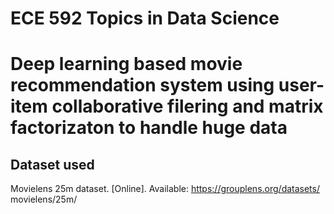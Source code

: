 # ECE 592 Topics in Data Science
# Deep learning based movie recommendation system using user-item collaborative filering and matrix factorizaton to handle huge data

## Dataset used
Movielens 25m dataset. [Online]. Available: https://grouplens.org/datasets/
movielens/25m/

